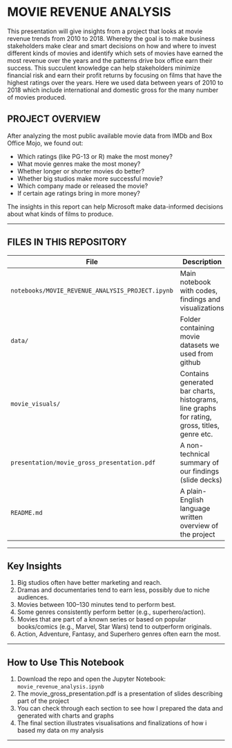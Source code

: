 # MOVIE REVENUE ANALYSIS

This presentation will give insights from a project that looks at movie revenue trends from 2010 to 2018. Whereby the goal is to make business stakeholders make clear and smart decisions on how and where to invest different kinds of movies and identify which sets of movies have earned the most revenue over the years and the patterns drive box office earn their success. This succulent knowledge can help stakeholders minimize financial risk and earn their profit returns by focusing on films that have the highest ratings over the years. Here we used data between years of  2010 to 2018 which include international and domestic gross for the many number of movies produced.

## PROJECT OVERVIEW

After analyzing the most public available movie data from IMDb and Box Office Mojo, we found out:

- Which ratings (like PG-13 or R) make the most money?
- What movie genres make the most money?
- Whether longer or shorter movies do better?
- Whether big studios make more successful movie?
- Which company made or released the movie?
- If certain age ratings bring in more money?

The insights in this report can help Microsoft make data-informed decisions about what kinds of films to produce.

---

##  FILES IN THIS REPOSITORY

| File | Description |
|------|-------------|
| `notebooks/MOVIE_REVENUE_ANALYSIS_PROJECT.ipynb` | Main notebook with codes, findings and visualizations |
| `data/` | Folder containing movie datasets we used from github|
| `movie_visuals/` | Contains generated bar charts, histograms, line graphs for rating, gross, titles, genre  etc.|
| `presentation/movie_gross_presentation.pdf` | A non-technical summary of our findings (slide decks) |
| `README.md` | A plain-English language written overview of the project |

---

##  Key Insights

1.  Big studios often have better marketing and reach.
2.  Dramas and documentaries tend to earn less, possibly due to niche audiences.
3.  Movies between 100–130 minutes tend to perform best.
4.  Some genres consistently perform better (e.g., superhero/action).
5.   Movies that are part of a known series or based on popular books/comics (e.g., Marvel, Star Wars) tend to outperform originals.
6.  Action, Adventure, Fantasy, and Superhero genres often earn the most.

---

##  How to Use This Notebook

1. Download the repo and open the Jupyter Notebook:
   `movie_revenue_analysis.ipynb`
2. The movie_gross_presentation.pdf is a presentation of slides describing part of the project
3. You can check through each section to see how I prepared the data and generated with charts and graphs
4. The final section illustrates visualisations and finalizations of how i based my data on my analysis

---
